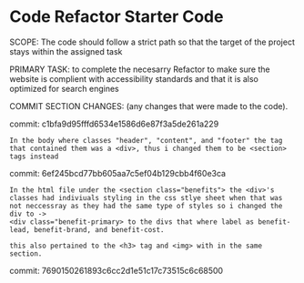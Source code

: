 # Code Refactor Starter Code
SCOPE: The code should follow a strict path so that the target of the project stays within the assigned task

PRIMARY TASK: to complete the necesarry Refactor to make sure the website is complient with accessibility standards 
and that it is also optimized for search engines




COMMIT SECTION CHANGES: (any changes that were made to the code).

commit: c1bfa9d95fffd6534e1586d6e87f3a5de261a229

    In the body where classes "header", "content", and "footer" the tag that contained them was a <div>, thus i changed them to be <section> tags instead

commit: 6ef245bcd77bb605aa7c5ef04b129cbb4f60e3ca

    In the html file under the <section class="benefits"> the <div>'s classes had indiviuals styling in the css stlye sheet when that was not neccessray as they had the same type of styles so i changed the div to -> 
    <div class="benefit-primary> to the divs that where label as benefit-lead, benefit-brand, and benefit-cost.

    this also pertained to the <h3> tag and <img> with in the same section.

commit: 7690150261893c6cc2d1e51c17c73515c6c68500


